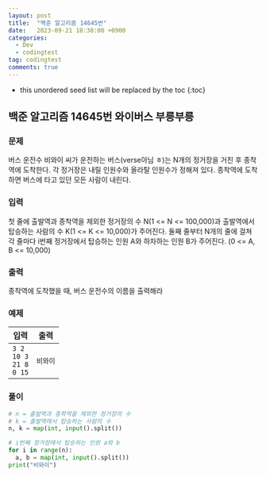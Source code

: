 ```yaml
---
layout: post
title:  "백준 알고리즘 14645번"
date:   2023-09-21 18:38:00 +0900
categories:
  - Dev
  - codingtest
tag: codingtest
comments: true
---
```


* this unordered seed list will be replaced by the toc
{:toc}

## 백준 알고리즘 14645번 와이버스 부릉부릉

### 문제

버스 운전수 비와이 씨가 운전하는 버스(verse아님 ㅎ)는 N개의 정거장을 거친 후 종착역에 도착한다. 각 정거장은 내릴 인원수와 올라탈 인원수가 정해져 있다. 종착역에 도착하면 버스에 타고 있던 모든 사람이 내린다.

### 입력

첫 줄에 출발역과 종착역을 제외한 정거장의 수 N(1 <= N <= 100,000)과 출발역에서 탑승하는 사람의 수 K(1 <= K <= 10,000)가 주어진다. 둘째 줄부터 N개의 줄에 걸쳐 각 줄마다 i번째 정거장에서 탑승하는 인원 A와 하차하는 인원 B가 주어진다. (0 <= A, B <= 10,000)

### 출력

종착역에 도착했을 때, 버스 운전수의 이름을 출력해라

### 예제

| 입력 | 출력 |
| --- | --- |
| `3 2` <br/> `10 3` <br/> `21 8` <br/> `0 15` | `비와이` |

### 풀이

```py
# n = 출발역과 종학역을 제외한 정거장의 수
# k = 출발역에서 탑승하는 사람의 수
n, k = map(int, input().split())

# i번째 정거장에서 탑승하는 인원 a와 b
for i in range(n):
  a, b = map(int, input().split())
print("비와이")
  
```